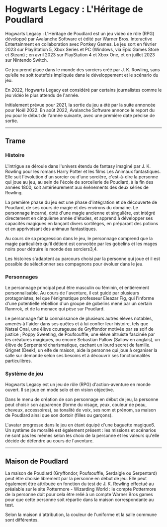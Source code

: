 # Hogwarts Legacy : L'Héritage de Poudlard



Hogwarts Legacy : L'Héritage de Poudlard est un jeu vidéo de rôle (RPG) développé par Avalanche Software et édité par Warner Bros. Interactive Entertainment en collaboration avec Portkey Games. Le jeu sort en février 2023 sur PlayStation 5, Xbox Series et PC (Windows, via Epic Games Store et Steam) ; en avril 2023 sur PlayStation 4 et Xbox One, et en juillet 2023 sur Nintendo Switch.

Ce jeu prend place dans le monde des sorciers créé par J. K. Rowling, sans qu’elle ne soit toutefois impliquée dans le développement et le scénario du jeu.

En 2022, Hogwarts Legacy est considéré par certains journalistes comme le jeu vidéo le plus attendu de l'année.

Initialement prévue pour 2021, la sortie du jeu a été par la suite annoncée pour Noël 2022. En août 2022, Avalanche Software annonce le report du jeu pour le début de l'année suivante, avec une première date précise de sortie. 

---

## Trame

### Histoire

L'intrigue se déroule dans l'univers étendu de fantasy imaginé par J. K. Rowling pour les romans Harry Potter et les films Les Animaux fantastiques. Elle suit l'évolution d'un sorcier ou d'une sorcière, c'est-à-dire la personne qui joue au jeu, au sein de l'école de sorcellerie de Poudlard, à la fin des années 1800, soit antérieurement aux événements des deux séries de Rowling.

La première phase du jeu est une phase d'intégration et de découverte de Poudlard, de ses cours de magie et des environs du domaine. Le personnage incarné, doté d'une magie ancienne et singulière, est intégré directement en cinquième année d'études, et apprend à développer ses capacités magiques en lançant divers sortilèges, en préparant des potions et en apprivoisant des animaux fantastiques.

Au cours de sa progression dans le jeu, le personnage comprend que la magie particulière qu'il détient est convoitée par les gobelins et les mages noirs pour détruire le monde des sorciers3,4.

Les histoires s'adaptent au parcours choisi par la personne qui joue et il est possible de sélectionner ses compagnons pour évoluer dans le jeu.

### Personnages

Le personnage principal peut être masculin ou féminin, et entièrement personnalisable. Au cours de l'aventure, il est guidé par plusieurs protagonistes, tel que l'énigmatique professeur Eleazar Fig, qui l'informe d'une potentielle rébellion d'un groupe de gobelins mené par un certain Rannrok, et de la menace qui pèse sur Poudlard.

Le personnage fait la connaissance de plusieurs autres élèves notables, amenés à l'aider dans ses quêtes et à lui confier leur histoire, tels que Natsai Onai, une élève courageuse de Gryffondor motivée par sa soif de justice ; Poppy Sweeting, de Poufsouffle, une élève altruiste fascinée par les créatures magiques, ou encore Sebastian Pallow (Sallow en anglais), un élève de Serpentard charismatique, cachant un lourd secret de famille. Grignet (Deek), un elfe de maison, aide la personne qui joue à organiser la salle sur demande selon ses besoins et à découvrir ses fonctionnalités particulières.

### Système de jeu

Hogwarts Legacy est un jeu de rôle (RPG) d'action-aventure en monde ouvert. Il se joue en mode solo et en vision objective.

Dans le menu de création de son personnage en début de jeu, la personne peut choisir son apparence (forme du visage, yeux, couleur de peau, cheveux, accessoires), sa tonalité de voix, ses nom et prénom, sa maison de Poudlard ainsi que son dortoir (filles ou garçons).

L'avatar progresse dans le jeu en étant équipé d'une baguette magique6. Un système de moralité est également présent : les missions et scénarios ne sont pas les mêmes selon les choix de la personne et les valeurs qu'elle décide de défendre au cours de l'aventure.

---

## Maison de Poudlard

La maison de Poudlard (Gryffondor, Poufsouffle, Serdaigle ou Serpentard) peut être choisie librement par la personne en début de jeu. Elle peut également être attribuée en fonction du test de J. K. Rowling effectué au préalable sur le site Pottermore - Wizarding World : le compte Pottermore de la personne doit pour cela être relié à un compte Warner Bros games pour que cette personne soit répartie dans la maison correspondante au test.

Selon la maison d'attribution, la couleur de l'uniforme et la salle commune sont différentes.

